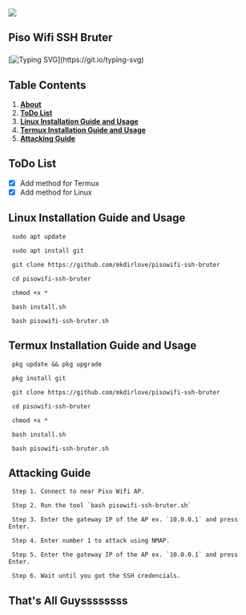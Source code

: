 ###
![](https://raw.githubusercontent.com/mkdirlove/pisowifi-ssh-bruter/main/piso-wifi.gif)
## __Piso Wifi SSH Bruter__
###
[![Typing SVG](https://readme-typing-svg.herokuapp.com?color=16D400&size=25&width=770&lines=Simple+SSH+bruteforcing+tool+for+Piso+Wifi+Vendo.)](https://git.io/typing-svg)

###
###
## __Table Contents__

1. [__About__](https://github.com/mkdirlove/pisowifi-ssh-bruter/blob/main/README.md#pisowifi-ssh-bruter)
1. [__ToDo List__](https://github.com/mkdirlove/pisowifi-ssh-bruter/blob/main/README.md#todo-list)
1. [__Linux Installation Guide and Usage__](https://github.com/mkdirlove/pisowifi-ssh-bruter/blob/main/README.md#linux-installation-and-usage)
1. [__Termux Installation Guide and Usage__](https://github.com/mkdirlove/pisowifi-ssh-bruter/blob/main/README.md#termux-installation-and-usage)
1. [__Attacking Guide__](https://github.com/mkdirlove/pisowifi-ssh-bruter/blob/main/README.md#attacking-guide)

###
###
## __ToDo List__

- [x] Add method for Termux
- [x] Add method for Linux

###
###
## __Linux Installation Guide and Usage__

```
 sudo apt update
```
```
 sudo apt install git
```
```
 git clone https://github.com/mkdirlove/pisowifi-ssh-bruter
```
```
 cd pisowifi-ssh-bruter
```
```
 chmod +x *
```
```
 bash install.sh
```
```
 bash pisowifi-ssh-bruter.sh
```
###
###
## __Termux Installation Guide and Usage__
```
 pkg update && pkg upgrade
```
```
 pkg install git
```
```
 git clone https://github.com/mkdirlove/pisowifi-ssh-bruter
```
```
 cd pisowifi-ssh-bruter
```
```
 chmod +x *
```
```
 bash install.sh
```
```
 bash pisowifi-ssh-bruter.sh
```
###
###
## __Attacking Guide__
```
 Step 1. Connect to near Piso Wifi AP.
```
```
 Step 2. Run the tool `bash pisowifi-ssh-bruter.sh`
```
```
 Step 3. Enter the gateway IP of the AP ex. `10.0.0.1` and press Enter.
```
```
 Step 4. Enter number 1 to attack using NMAP.
```
```
 Step 5. Enter the gateway IP of the AP ex. `10.0.0.1` and press Enter.
```
```
 Step 6. Wait until you got the SSH credencials.
```
###
###
## __That's All Guyssssssss__
